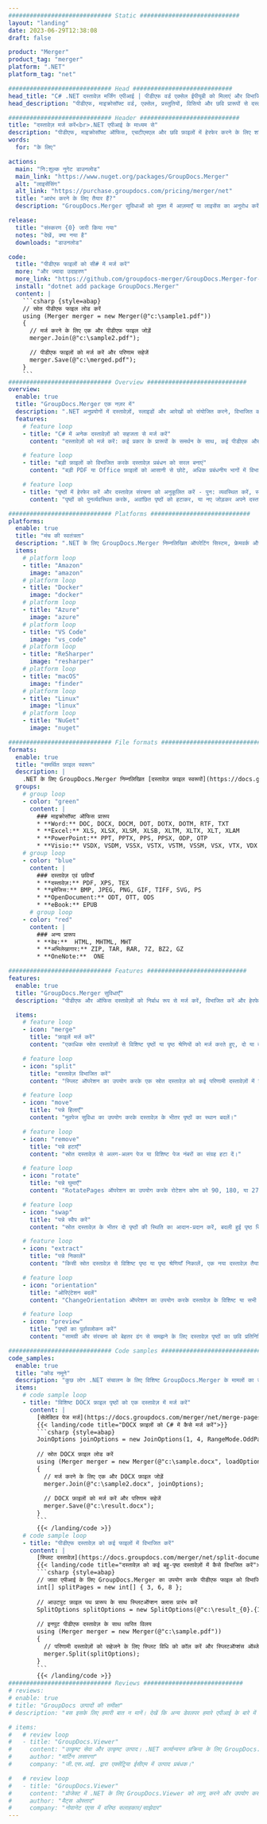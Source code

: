 ```yaml
---
############################# Static ############################
layout: "landing"
date: 2023-06-29T12:38:08
draft: false

product: "Merger"
product_tag: "merger"
platform: ".NET"
platform_tag: "net"

############################# Head ############################
head_title: "C# .NET दस्तावेज़ मर्जिंग एपीआई | पीडीएफ वर्ड एक्सेल ईपीयूबी को मिलाएं और विभाजित करें"
head_description: "पीडीएफ, माइक्रोसॉफ्ट वर्ड, एक्सेल, प्रस्तुतियों, विसियो और छवि प्रारूपों से दस्तावेज़ पृष्ठों को संयोजित करने, विभाजित करने, स्वैप करने या हटाने के लिए सी # .NET दस्तावेज़ विलय एपीआई।"

############################# Header ############################
title: "दस्तावेज़ मर्ज करें<br>.NET एपीआई के माध्यम से"
description: "पीडीएफ, माइक्रोसॉफ्ट ऑफिस, एचटीएमएल और छवि फ़ाइलों में हेरफेर करने के लिए शक्तिशाली विलय एपीआई।"
words:
  for: "के लिए"

actions:
  main: "नि:शुल्क नुगेट डाउनलोड"
  main_link: "https://www.nuget.org/packages/GroupDocs.Merger"
  alt: "लाइसेंसिंग"
  alt_link: "https://purchase.groupdocs.com/pricing/merger/net"
  title: "आरंभ करने के लिए तैयार हैं?"
  description: "GroupDocs.Merger सुविधाओं को मुफ़्त में आज़माएँ या लाइसेंस का अनुरोध करें"

release:
  title: "संस्करण {0} जारी किया गया"
  notes: "देखें, क्या नया है"
  downloads: "डाउनलोड"

code:
  title: "पीडीएफ फाइलों को सी# में मर्ज करें"
  more: "और ज्यादा उदाहरण"
  more_link: "https://github.com/groupdocs-merger/GroupDocs.Merger-for-.NET"
  install: "dotnet add package GroupDocs.Merger"
  content: |
    ```csharp {style=abap}   
    // स्रोत पीडीएफ फाइल लोड करें
    using (Merger merger = new Merger(@"c:\sample1.pdf"))
    {
      // मर्ज करने के लिए एक और पीडीएफ फाइल जोड़ें
      merger.Join(@"c:\sample2.pdf");

      // पीडीएफ फाइलों को मर्ज करें और परिणाम सहेजें
      merger.Save(@"c:\merged.pdf");
    }
    ```
############################# Overview ############################
overview:
  enable: true
  title: "GroupDocs.Merger एक नज़र में"
  description: ".NET अनुप्रयोगों में दस्तावेज़ों, स्लाइडों और आरेखों को संयोजित करने, विभाजित करने, स्वैप करने, ट्रिम करने या हटाने के लिए एपीआई"
  features:
    # feature loop
    - title: "C# में अनेक दस्तावेज़ों को सहजता से मर्ज करें"
      content: "दस्तावेज़ों को मर्ज करें: कई प्रकार के प्रारूपों के समर्थन के साथ, कई पीडीएफ और ऑफिस फ़ाइलों को एक ही दस्तावेज़ में सहजता से संयोजित करें। .NET के लिए GroupDocs.Merger दस्तावेज़ विलय को तेज़ और परेशानी मुक्त बनाता है।"

    # feature loop
    - title: "बड़ी फ़ाइलों को विभाजित करके दस्तावेज़ प्रबंधन को सरल बनाएं"
      content: "बड़ी PDF या Office फ़ाइलों को आसानी से छोटे, अधिक प्रबंधनीय भागों में विभाजित करें। .NET के लिए GroupDocs.Merger आपको विशिष्ट पृष्ठों, श्रेणियों के आधार पर दस्तावेज़ों को विभाजित करने या यहां तक ​​कि अलग-अलग पृष्ठों को आसानी से निकालने में सक्षम बनाता है।"

    # feature loop
    - title: "पृष्ठों में हेरफेर करें और दस्तावेज़ संरचना को अनुकूलित करें - पुन: व्यवस्थित करें, स्वैप करें, या हटाएँ"
      content: "पृष्ठों को पुनर्व्यवस्थित करके, अवांछित पृष्ठों को हटाकर, या नए जोड़कर अपने दस्तावेज़ों पर नियंत्रण रखें। .NET के लिए GroupDocs.Merger आपको दस्तावेज़ संरचना में हेरफेर करने का अधिकार देता है, जिससे आप अपनी फ़ाइलों को अपनी विशिष्ट आवश्यकताओं के अनुसार अनुकूलित और तैयार कर सकते हैं।"

############################# Platforms ############################
platforms:
  enable: true
  title: "मंच की स्वतंत्रता"
  description: ".NET के लिए GroupDocs.Merger निम्नलिखित ऑपरेटिंग सिस्टम, फ्रेमवर्क और पैकेज मैनेजर का समर्थन करता है"
  items:
    # platform loop
    - title: "Amazon"
      image: "amazon"
    # platform loop
    - title: "Docker"
      image: "docker"
    # platform loop
    - title: "Azure"
      image: "azure"
    # platform loop
    - title: "VS Code"
      image: "vs_code"
    # platform loop
    - title: "ReSharper"
      image: "resharper"
    # platform loop
    - title: "macOS"
      image: "finder"
    # platform loop
    - title: "Linux"
      image: "linux"
    # platform loop
    - title: "NuGet"
      image: "nuget"

############################# File formats ############################
formats:
  enable: true
  title: "समर्थित फ़ाइल स्वरूप"
  description: |
    .NET के लिए GroupDocs.Merger निम्नलिखित [दस्तावेज़ फ़ाइल स्वरूपों](https://docs.groupdocs.com/merger/net/supported-document-formats/) के साथ संचालन का समर्थन करता है।
  groups:
    # group loop
    - color: "green"
      content: |
        ### माइक्रोसॉफ्ट ऑफिस प्रारूप
        * **Word:** DOC, DOCX, DOCM, DOT, DOTX, DOTM, RTF, TXT
        * **Excel:** XLS, XLSX, XLSM, XLSB, XLTM, XLTX, XLT, XLAM
        * **PowerPoint:** PPT, PPTX, PPS, PPSX, ODP, OTP
        * **Visio:** VSDX, VSDM, VSSX, VSTX, VSTM, VSSM, VSX, VTX, VDX
    # group loop
    - color: "blue"
      content: |
        ### दस्तावेज़ एवं छवियाँ
        * **दस्तावेज़:** PDF, XPS, TEX
        * **इमेजिस:** BMP, JPEG, PNG, GIF, TIFF, SVG, PS
        * **OpenDocument:** ODT, OTT, ODS
        * **eBook:** EPUB
      # group loop
    - color: "red"
      content: |
        ### अन्य प्रारूप
        * **वेब:**  HTML, MHTML, MHT
        * **अभिलेखागार:** ZIP, TAR, RAR, 7Z, BZ2, GZ
        * **OneNote:**  ONE

############################# Features ############################
features:
  enable: true
  title: "GroupDocs.Merger सुविधाएँ"
  description: "पीडीएफ और ऑफिस दस्तावेज़ों को निर्बाध रूप से मर्ज करें, विभाजित करें और हेरफेर करें"

  items:
    # feature loop
    - icon: "merge"
      title: "फ़ाइलें मर्ज करें"
      content: "एकाधिक स्रोत दस्तावेज़ों से विशिष्ट पृष्ठों या पृष्ठ श्रेणियों को मर्ज करते हुए, दो या दो से अधिक दस्तावेज़ों को एक ही दस्तावेज़ में संयोजित करें।"

    # feature loop
    - icon: "split"
      title: "दस्तावेज़ विभाजित करें"
      content: "स्प्लिट ऑपरेशन का उपयोग करके एक स्रोत दस्तावेज़ को कई परिणामी दस्तावेज़ों में विभाजित करें।"

    # feature loop
    - icon: "move"
      title: "पन्ने हिलाएँ"
      content: "मूवपेज सुविधा का उपयोग करके दस्तावेज़ के भीतर पृष्ठों का स्थान बदलें।"

    # feature loop
    - icon: "remove"
      title: "पन्ने हटाएँ"
      content: "स्रोत दस्तावेज़ से अलग-अलग पेज या विशिष्ट पेज नंबरों का संग्रह हटा दें।"

    # feature loop
    - icon: "rotate"
      title: "पन्ने घुमाएँ"
      content: "RotatePages ऑपरेशन का उपयोग करके रोटेशन कोण को 90, 180, या 270 डिग्री पर सेट करके किसी दस्तावेज़ के भीतर पृष्ठों को घुमाएँ।"

    # feature loop
    - icon: "swap"
      title: "पन्ने स्वैप करें"
      content: "स्रोत दस्तावेज़ के भीतर दो पृष्ठों की स्थिति का आदान-प्रदान करें, बदली हुई पृष्ठ स्थिति के साथ एक नया दस्तावेज़ बनाएं।"

    # feature loop
    - icon: "extract"
      title: "पन्ने निकालें"
      content: "किसी स्रोत दस्तावेज़ से विशिष्ट पृष्ठ या पृष्ठ श्रेणियाँ निकालें, एक नया दस्तावेज़ तैयार करें जिसमें केवल चयनित पृष्ठ हों।"

    # feature loop
    - icon: "orientation"
      title: "ओरिएंटेशन बदलें"
      content: "ChangeOrientation ऑपरेशन का उपयोग करके दस्तावेज़ के विशिष्ट या सभी पृष्ठों के लिए पेज ओरिएंटेशन (पोर्ट्रेट या लैंडस्केप) सेट करें।"

    # feature loop
    - icon: "preview"
      title: "पृष्ठों का पूर्वावलोकन करें"
      content: "सामग्री और संरचना को बेहतर ढंग से समझने के लिए दस्तावेज़ पृष्ठों का छवि प्रतिनिधित्व तैयार करें। सभी या केवल विशिष्ट पृष्ठों का पूर्वावलोकन करें।"

############################# Code samples ############################
code_samples:
  enable: true
  title: "कोड नमूने"
  description: "कुछ लोग .NET संचालन के लिए विशिष्ट GroupDocs.Merger के मामलों का उपयोग करते हैं"
  items:
    # code sample loop
    - title: "विशिष्ट DOCX फ़ाइल पृष्ठों को एक दस्तावेज़ में मर्ज करें"
      content: |
        [सेलेक्टिव पेज मर्ज](https://docs.groupdocs.com/merger/net/merge-pages-from-various-documents/) सुविधा आपको प्रत्येक फ़ाइल से केवल वांछित सामग्री निकालने और मर्ज करने की अनुमति देती है। C# का उपयोग करके चयनात्मक पेज मर्जिंग कैसे प्राप्त करें इसका एक उदाहरण यहां दिया गया है:
        {{< landing/code title="DOCX फ़ाइलों को C# में कैसे मर्ज करें">}}
        ```csharp {style=abap}   
        JoinOptions joinOptions = new JoinOptions(1, 4, RangeMode.OddPages);
        
        // स्रोत DOCX फ़ाइल लोड करें
        using (Merger merger = new Merger(@"c:\sample.docx", loadOptions))
        {
          // मर्ज करने के लिए एक और DOCX फ़ाइल जोड़ें
          merger.Join(@"c:\sample2.docx", joinOptions);
          
          // DOCX फ़ाइलों को मर्ज करें और परिणाम सहेजें
          merger.Save(@"c:\result.docx");
        }
        ```
        {{< /landing/code >}}
    # code sample loop
    - title: "पीडीएफ दस्तावेज़ को कई फाइलों में विभाजित करें"
      content: |
        [स्प्लिट दस्तावेज़](https://docs.groupdocs.com/merger/net/split-document/) सुविधा के साथ एक दस्तावेज़ को कुशलतापूर्वक कई फ़ाइलों में विभाजित करें जो बड़े दस्तावेज़ों से विशिष्ट अनुभागों या पृष्ठों को प्रबंधित करने और निकालने की प्रक्रिया को सरल बनाता है। यह आपको दस्तावेज़ों को विभिन्न मानदंडों के आधार पर छोटे भागों में विभाजित करने की अनुमति देता है - पृष्ठ सीमा के अनुसार, प्रारंभ/अंत पृष्ठ के अनुसार, विषम/सम पृष्ठ संख्या के अनुसार, आदि।
        {{< landing/code title="दस्तावेज़ को कई बहु-पृष्ठ दस्तावेज़ों में कैसे विभाजित करें">}}
        ```csharp {style=abap}   
        // जावा एपीआई के लिए GroupDocs.Merger का उपयोग करके पीडीएफ फाइल को विभाजित करें
        int[] splitPages = new int[] { 3, 6, 8 };
        
        // आउटपुट फ़ाइल पथ प्रारूप के साथ स्प्लिटऑप्शन क्लास प्रारंभ करें
        SplitOptions splitOptions = new SplitOptions(@"c:\result_{0}.{1}", splitPages, SplitMode.Interval);
        
        // इनपुट पीडीएफ दस्तावेज़ के साथ त्वरित विलय
        using (Merger merger = new Merger(@"c:\sample.pdf"))
        {
          // परिणामी दस्तावेज़ों को सहेजने के लिए स्प्लिट विधि को कॉल करें और स्प्लिटऑप्शंस ऑब्जेक्ट पास करें
          merger.Split(splitOptions);
        }  
        ```
        {{< /landing/code >}}
############################# Reviews ############################
# reviews:
# enable: true
# title: "GroupDocs उत्पादों की समीक्षा"
# description: "बस इसके लिए हमारी बात न मानें। देखें कि अन्य डेवलपर हमारे एपीआई के बारे में क्या कहते हैं"

# items:
#   # review loop
#   - title: "GroupDocs.Viewer"
#     content: "उत्कृष्ट सेवा और उत्कृष्ट उत्पाद। .NET कार्यान्वयन प्रक्रिया के लिए GroupDocs.Viewer के दौरान वे बेहद मददगार और प्रतिक्रियाशील थे, हम उनकी पर्याप्त अनुशंसा नहीं कर सकते।"
#     author: "मार्टिन लसारगा"
#     company: "जी.एस.आई. द्वारा एक्सेंट्रिया ईसीएम में उत्पाद प्रबंधक।"

#   # review loop
#   - title: "GroupDocs.Viewer"
#     content: "प्रोजेक्ट में .NET के लिए GroupDocs.Viewer को लागू करने और उपयोग करने के बाद यह बहुत अच्छी तरह से काम कर रहा है। मैंने बहुत सारे दस्तावेज़ों के साथ परीक्षण किया है और अब तक बहुत अच्छा है। मैंने इसमें जो कुछ भी डाला है वह अच्छी तरह से प्रस्तुत होता है और उतना ही अच्छा दिखता है जितना पीडीएफ व्यूअर या एमएस वर्ड में होता है।"
#     author: "मैट्स ओस्ताद"
#     company: "नोवानेट एएस में वरिष्ठ सलाहकार/साझेदार"
---
```

